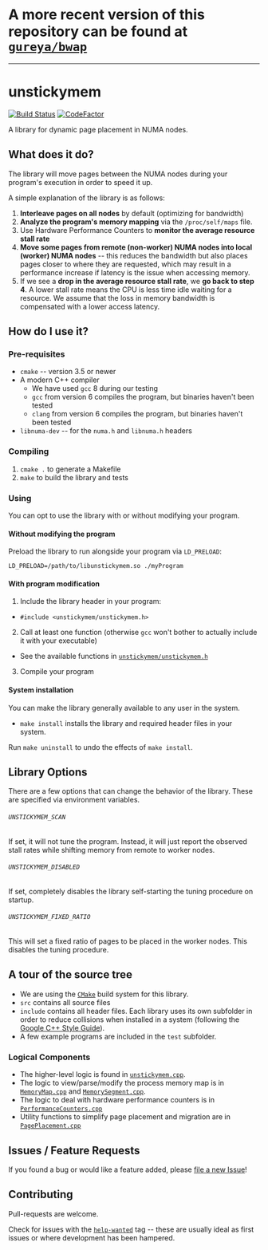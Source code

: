 # A more recent version of this repository can be found at [`gureya/bwap`](https://github.com/gureya/bwap)

---

# unstickymem

[![Build Status](https://travis-ci.com/joaomlneto/unstickymem.svg?token=QsVQsaqyQNrgjyTyzV4W&branch=master)](https://travis-ci.com/joaomlneto/unstickymem)
[![CodeFactor](https://www.codefactor.io/repository/github/joaomlneto/unstickymem/badge)](https://www.codefactor.io/repository/github/joaomlneto/unstickymem)

A library for dynamic page placement in NUMA nodes.

## What does it do?
The library will move pages between the NUMA nodes during your program's
execution in order to speed it up.

A simple explanation of the library is as follows:
1. **Interleave pages on all nodes** by default (optimizing for bandwidth)
2. **Analyze the program's memory mapping** via the `/proc/self/maps` file.
3. Use Hardware Performance Counters to **monitor the average resource stall
rate**
4. **Move some pages from remote (non-worker) NUMA nodes into local (worker)
NUMA nodes** -- this reduces the bandwidth but also places pages closer to where
they are requested, which may result in a performance increase if latency is the
issue when accessing memory.
5. If we see a **drop in the average resource stall rate**, we **go back to step
4**. A lower stall rate means the CPU is less time idle waiting for a resource.
We assume that the loss in memory bandwidth is compensated with a lower access
latency.

## How do I use it?

### Pre-requisites

- `cmake` -- version 3.5 or newer
- A modern C++ compiler
  - We have used `gcc` 8 during our testing
  - `gcc` from version 6 compiles the program, but binaries haven't been tested
  - `clang` from version 6 compiles the program, but binaries haven't been tested
- `libnuma-dev` -- for the `numa.h` and `libnuma.h` headers

### Compiling

1. `cmake .` to generate a Makefile
2. `make` to build the library and tests

### Using

You can opt to use the library with or without modifying your program.

#### Without modifying the program
Preload the library to run alongside your program via `LD_PRELOAD`:

```LD_PRELOAD=/path/to/libunstickymem.so ./myProgram```

#### With program modification
1. Include the library header in your program:
  - `#include <unstickymem/unstickymem.h>`
2. Call at least one function (otherwise `gcc` won't bother to actually include
it with your executable)
  - See the available functions in [`unstickymem/unstickymem.h`](https://github.com/joaomlneto/unstickymem/blob/master/include/unstickymem/unstickymem.h)
3. Compile your program

#### System installation
You can make the library generally available to any user in the system.
- `make install` installs the library and required header files in your system.

Run `make uninstall` to undo the effects of `make install`.

## Library Options
There are a few options that can change the behavior of the library.
These are specified via environment variables.

###### `UNSTICKYMEM_SCAN`
If set, it will not tune the program. Instead, it will just report the observed
stall rates while shifting memory from remote to worker nodes.

###### `UNSTICKYMEM_DISABLED`
If set, completely disables the library self-starting the tuning procedure on
startup.

###### `UNSTICKYMEM_FIXED_RATIO`
This will set a fixed ratio of pages to be placed in the worker nodes. This
disables the tuning procedure.

## A tour of the source tree
- We are using the [`CMake`](https://cmake.org) build system for this library.
- `src` contains all source files
- `include` contains all header files. Each library uses its own subfolder in
order to reduce collisions when installed in a system (following the [Google
C++ Style Guide](https://google.github.io/styleguide/cppguide.html)).
- A few example programs are included in the `test` subfolder.

### Logical Components
- The higher-level logic is found in [`unstickymem.cpp`](https://github.com/joaomlneto/unstickymem/blob/master/src/unstickymem/unstickymem.cpp).
- The logic to view/parse/modify the process memory map is in [`MemoryMap.cpp`](https://github.com/joaomlneto/unstickymem/blob/master/src/unstickymem/MemoryMap.cpp) and [`MemorySegment.cpp`](https://github.com/joaomlneto/unstickymem/blob/master/src/unstickymem/MemorySegment.cpp).
- The logic to deal with hardware performance counters is in [`PerformanceCounters.cpp`](https://github.com/joaomlneto/unstickymem/blob/master/src/unstickymem/PerformanceCounters.cpp)
- Utility functions to simplify page placement and migration are in [`PagePlacement.cpp`](https://github.com/joaomlneto/unstickymem/blob/master/src/unstickymem/PagePlacement.cpp)

## Issues / Feature Requests
If you found a bug or would like a feature added, please
[file a new Issue](https://github.com/joaomlneto/unstickymem/issues/new)!

## Contributing
Pull-requests are welcome.

Check for issues with the
[`help-wanted`](https://github.com/joaomlneto/unstickymem/issues)
tag -- these are usually ideal as first
issues or where development has been hampered.
